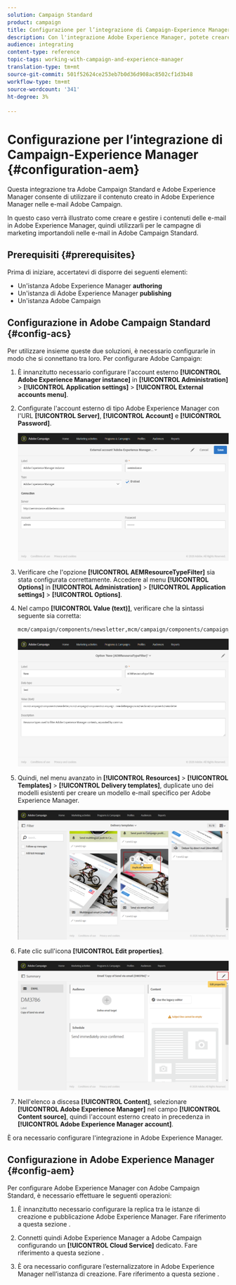 ```yaml
---
solution: Campaign Standard
product: campaign
title: Configurazione per l’integrazione di Campaign-Experience Manager
description: Con l'integrazione Adobe Experience Manager, potete creare contenuti direttamente in AEM e usarli successivamente in  Adobe Campaign.
audience: integrating
content-type: reference
topic-tags: working-with-campaign-and-experience-manager
translation-type: tm+mt
source-git-commit: 501f52624ce253eb7b0d36d908ac8502cf1d3b48
workflow-type: tm+mt
source-wordcount: '341'
ht-degree: 3%

---
```



# Configurazione per l’integrazione di Campaign-Experience Manager {#configuration-aem}

Questa integrazione tra  Adobe Campaign Standard e Adobe Experience Manager consente di utilizzare il contenuto creato in Adobe Experience Manager nelle e-mail  Adobe Campaign.

In questo caso verrà illustrato come creare e gestire i contenuti delle e-mail in Adobe Experience Manager, quindi utilizzarli per le campagne di marketing importandoli nelle e-mail in  Adobe Campaign Standard.

## Prerequisiti {#prerequisites}

Prima di iniziare, accertatevi di disporre dei seguenti elementi:

* Un&#39;istanza Adobe Experience Manager **authoring**
* Un&#39;istanza di Adobe Experience Manager **publishing**
* Un&#39;istanza  Adobe Campaign

## Configurazione in  Adobe Campaign Standard {#config-acs}

Per utilizzare insieme queste due soluzioni, è necessario configurarle in modo che si connettano tra loro.
Per configurare  Adobe Campaign:

1. È innanzitutto necessario configurare l&#39;account esterno **[!UICONTROL Adobe Experience Manager instance]** in **[!UICONTROL Administration]** > **[!UICONTROL Application settings]** > **[!UICONTROL External accounts menu]**.

1. Configurate l&#39;account esterno di tipo Adobe Experience Manager con l&#39;URL **[!UICONTROL Server]**, **[!UICONTROL Account]** e **[!UICONTROL Password]**.

   ![](assets/aem_1.png)

1. Verificare che l&#39;opzione **[!UICONTROL AEMResourceTypeFilter]** sia stata configurata correttamente. Accedere al menu **[!UICONTROL Options]** in **[!UICONTROL Administration]** > **[!UICONTROL Application settings]** > **[!UICONTROL Options]**.

1. Nel campo **[!UICONTROL Value (text)]**, verificare che la sintassi seguente sia corretta:

   ```
   mcm/campaign/components/newsletter,mcm/campaign/components/campaign_newsletterpage,mcm/neolane/components/newsletter
   ```

   ![](assets/aem_2.png)

1. Quindi, nel menu avanzato in **[!UICONTROL Resources]** > **[!UICONTROL Templates]** > **[!UICONTROL Delivery templates]**, duplicate uno dei modelli esistenti per creare un modello e-mail specifico per Adobe Experience Manager.

   ![](assets/aem_3.png)

1. Fate clic sull&#39;icona **[!UICONTROL Edit properties]**.

   ![](assets/aem_4.png)

1. Nell&#39;elenco a discesa **[!UICONTROL Content]**, selezionare **[!UICONTROL Adobe Experience Manager]** nel campo **[!UICONTROL Content source]**, quindi l&#39;account esterno creato in precedenza in **[!UICONTROL Adobe Experience Manager account]**.

È ora necessario configurare l&#39;integrazione in Adobe Experience Manager.

## Configurazione in Adobe Experience Manager {#config-aem}

Per configurare Adobe Experience Manager con  Adobe Campaign Standard, è necessario effettuare le seguenti operazioni:

1. È innanzitutto necessario configurare la replica tra le istanze di creazione e pubblicazione Adobe Experience Manager. Fare riferimento a questa sezione [](https://docs.adobe.com/content/help/en/experience-manager-65/administering/integration/campaignstandard.html#configuring-adobe-experience-manager).

1. Connetti quindi Adobe Experience Manager a  Adobe Campaign configurando un **[!UICONTROL Cloud Service]** dedicato. Fare riferimento a questa sezione [](https://docs.adobe.com/content/help/en/experience-manager-65/administering/integration/campaignstandard.html#connecting-aem-to-adobe-campaign).

1. È ora necessario configurare l’esternalizzatore in Adobe Experience Manager nell’istanza di creazione. Fare riferimento a questa sezione [](https://docs.adobe.com/content/help/en/experience-manager-65/administering/integration/campaignstandard.html#configuring-the-externalizer).

